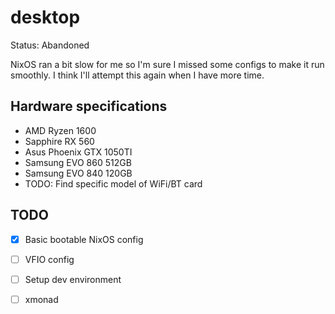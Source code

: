 # desktop 

Status: Abandoned

NixOS ran a bit slow for me so I'm sure I missed some configs to make it run smoothly. I think I'll attempt this again when I have more time.

## Hardware specifications

- AMD Ryzen 1600
- Sapphire RX 560
- Asus Phoenix GTX 1050TI
- Samsung EVO 860 512GB
- Samsung EVO 840 120GB
- TODO: Find specific model of WiFi/BT card

## TODO

- [x] Basic bootable NixOS config
- [ ] VFIO config
- [ ] Setup dev environment
- [ ] xmonad


